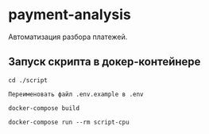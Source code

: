 # payment-analysis
Автоматизация разбора платежей.

## Запуск скрипта в докер-контейнере

```
cd ./script
```

```
Переименовать файл .env.example в .env
```

```
docker-compose build
```

```
docker-compose run --rm script-cpu
```
